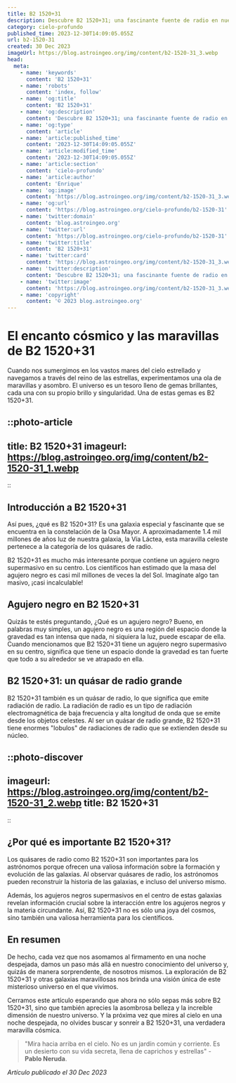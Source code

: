 ```yaml
---
title: B2 1520+31
description: Descubre B2 1520+31; una fascinante fuente de radio en nuestro universo. Aprende sobre su descubrimiento, características y su importancia en la astronomía.
category: cielo-profundo
published_time: 2023-12-30T14:09:05.055Z
url: b2-1520-31
created: 30 Dec 2023
imageUrl: https://blog.astroingeo.org/img/content/b2-1520-31_3.webp
head:
  meta:
    - name: 'keywords'
      content: 'B2 1520+31'
    - name: 'robots'
      content: 'index, follow'
    - name: 'og:title'
      content: 'B2 1520+31'
    - name: 'og:description'
      content: 'Descubre B2 1520+31; una fascinante fuente de radio en nuestro universo. Aprende sobre su descubrimiento, características y su importancia en la astronomía.'
    - name: 'og:type'
      content: 'article'
    - name: 'article:published_time'
      content: '2023-12-30T14:09:05.055Z'
    - name: 'article:modified_time'
      content: '2023-12-30T14:09:05.055Z'
    - name: 'article:section'
      content: 'cielo-profundo'
    - name: 'article:author'
      content: 'Enrique'
    - name: 'og:image'
      content: 'https://blog.astroingeo.org/img/content/b2-1520-31_3.webp'
    - name: 'og:url'
      content: 'https://blog.astroingeo.org/cielo-profundo/b2-1520-31'
    - name: 'twitter:domain'
      content: 'blog.astroingeo.org'
    - name: 'twitter:url'
      content: 'https://blog.astroingeo.org/cielo-profundo/b2-1520-31'
    - name: 'twitter:title'
      content: 'B2 1520+31'
    - name: 'twitter:card'
      content: 'https://blog.astroingeo.org/img/content/b2-1520-31_3.webp'
    - name: 'twitter:description'
      content: 'Descubre B2 1520+31; una fascinante fuente de radio en nuestro universo. Aprende sobre su descubrimiento, características y su importancia en la astronomía.'
    - name: 'twitter:image'
      content: 'https://blog.astroingeo.org/img/content/b2-1520-31_3.webp'
    - name: 'copyright'
      content: '© 2023 blog.astroingeo.org'
---
```

# El encanto cósmico y las maravillas de B2 1520+31

Cuando nos sumergimos en los vastos mares del cielo estrellado y navegamos a través del reino de las estrellas, experimentamos una ola de maravillas y asombro. El universo es un tesoro lleno de gemas brillantes, cada una con su propio brillo y singularidad. Una de estas gemas es B2 1520+31.

::photo-article
---
title: B2 1520+31
imageurl: https://blog.astroingeo.org/img/content/b2-1520-31_1.webp
---
::

## Introducción a B2 1520+31 

Así pues, ¿qué es B2 1520+31? Es una galaxia especial y fascinante que se encuentra en la constelación de la Osa Mayor. A aproximadamente 1.4 mil millones de años luz de nuestra galaxia, la Vía Láctea, esta maravilla celeste pertenece a la categoría de los quásares de radio. 

B2 1520+31 es mucho más interesante porque contiene un agujero negro supermasivo en su centro. Los científicos han estimado que la masa del agujero negro es casi mil millones de veces la del Sol. Imagínate algo tan masivo, ¡casi incalculable!

## Agujero negro en B2 1520+31

Quizás te estés preguntando, ¿Qué es un agujero negro? Bueno, en palabras muy simples, un agujero negro es una región del espacio donde la gravedad es tan intensa que nada, ni siquiera la luz, puede escapar de ella. Cuando mencionamos que B2 1520+31 tiene un agujero negro supermasivo en su centro, significa que tiene un espacio donde la gravedad es tan fuerte que todo a su alrededor se ve atrapado en ella.

## B2 1520+31: un quásar de radio grande

B2 1520+31 también es un quásar de radio, lo que significa que emite radiación de radio. La radiación de radio es un tipo de radiación electromagnética de baja frecuencia y alta longitud de onda que se emite desde los objetos celestes. Al ser un quásar de radio grande, B2 1520+31 tiene enormes "lobulos" de radiaciones de radio que se extienden desde su núcleo.


::photo-discover
---
imageurl: https://blog.astroingeo.org/img/content/b2-1520-31_2.webp
title: B2 1520+31
---
::

## ¿Por qué es importante B2 1520+31?

Los quásares de radio como B2 1520+31 son importantes para los astrónomos porque ofrecen una valiosa información sobre la formación y evolución de las galaxias. Al observar quásares de radio, los astrónomos pueden reconstruir la historia de las galaxias, e incluso del universo mismo.

Además, los agujeros negros supermasivos en el centro de estas galaxias revelan información crucial sobre la interacción entre los agujeros negros y la materia circundante. Así, B2 1520+31 no es sólo una joya del cosmos, sino también una valiosa herramienta para los científicos.

## En resumen

De hecho, cada vez que nos asomamos al firmamento en una noche despejada, damos un paso más allá en nuestro conocimiento del universo y, quizás de manera sorprendente, de nosotros mismos. La exploración de B2 1520+31 y otras galaxias maravillosas nos brinda una visión única de este misterioso universo en el que vivimos.

Cerramos este artículo esperando que ahora no sólo sepas más sobre B2 1520+31, sino que también aprecies la asombrosa belleza y la increíble dimensión de nuestro universo. Y la próxima vez que mires al cielo en una noche despejada, no olvides buscar y sonreír a B2 1520+31, una verdadera maravilla cósmica.

> "Mira hacia arriba en el cielo. No es un jardín común y corriente. Es un desierto con su vida secreta, llena de caprichos y estrellas" - **Pablo Neruda**.


_Artículo publicado el 30 Dec 2023_